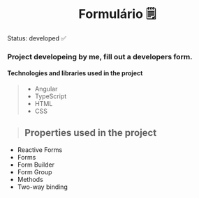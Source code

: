 <h1 align="center" style="text-align: center;">
Formulário
  🗒️
</h1>

Status: developed ✅

### Project developeing by me, fill out a developers form.

#### Technologies and libraries used in the project

> + Angular
> + TypeScript
> + HTML
> + CSS


> ## Properties used in the project</h2> 

+ Reactive Forms
+ Forms
+ Form Builder
+ Form Group
+ Methods
+ Two-way binding


